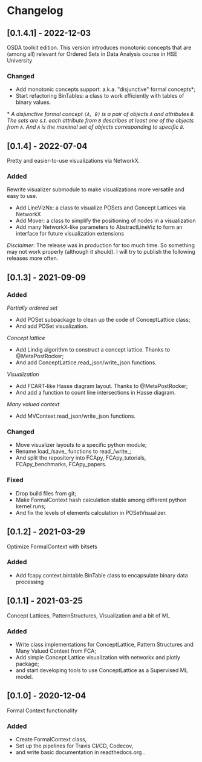 # Changelog

## [0.1.4.1] - 2022-12-03

OSDA toolkit edition.
This version introduces monotonic concepts that are (among all)
relevant for Ordered Sets in Data Analysis course in HSE University

### Changed

* Add monotonic concepts support: a.k.a. "disjunctive" formal concepts*;
* Start refactoring BinTables: a class to work efficiently with tables of binary values. 

\* _A disjunctive formal concept `(A, B)` is a pair of objects `A` and attributes `B`. 
 The sets are s.t. each attribute from `B` describes at least one of the objects from `A`. 
 And `A` is the maximal set of objects corresponding to specific `B`._

## [0.1.4] - 2022-07-04

Pretty and easier-to-use visualizations via NetworkX.

### Added

Rewrite visualizer submodule to make visualizations more versatile and easy to use.
* Add LineVizNx: a class to visualize POSets and Concept Lattices via NetworkX  
* Add Mover: a class to simplify the positioning of nodes in a visualization
* Add many NetworkX-like parameters to AbstractLineViz to form an interface for future visualization extensions 

_Disclaimer_: The release was in production for too much time.
So something may not work properly (although it should).
I will try to publish the following releases more often.


## [0.1.3] - 2021-09-09
### Added

_Partially ordered set_
* Add POSet subpackage to clean up the code of ConceptLattice class;
* And add POSet visualization.

_Concept lattice_
* Add Lindig algorithm to construct a concept lattice. Thanks to @MetaPostRocker;
* And add ConceptLattice.read_json/write_json functions.

_Visualization_
* Add FCART-like Hasse diagram layout. Thanks to @MetaPostRocker;
* And add a function to count line intersections in Hasse diagram.

_Many valued context_ 
* Add MVContext.read_json/write_json functions.
  
### Changed
* Move visualizer layouts to a specific python module;
* Rename load_<x>/save_<x> functions to read_<x>/write_<x>;
* And split the repository into FCApy, FCApy_tutorials, FCApy_benchmarks, FCApy_papers.

### Fixed
* Drop build files from git;
* Make FormalContext hash calculation stable among different python kernel runs;
* And fix the levels of elements calculation in POSetVisualizer.  

## [0.1.2] - 2021-03-29

Optimize FormalContext with bitsets

### Added
* Add fcapy.context.bintable.BinTable class to encapsulate binary data processing

## [0.1.1] - 2021-03-25

Concept Lattices, PatternStructures, Visualization and a bit of ML

### Added

* Write class implementations for ConceptLattice, Pattern Structures and Many Valued Context from FCA;
* Add simple Concept Lattice visualization with networkx and plotly package;
* and start developing tools to use ConceptLattice as a Supervised ML model.



## [0.1.0] - 2020-12-04

Formal Context functionality

### Added

* Create FormalContext class,
* Set up the pipelines for Travis CI/CD, Codecov,
* and write basic documentation in readthedocs.org .